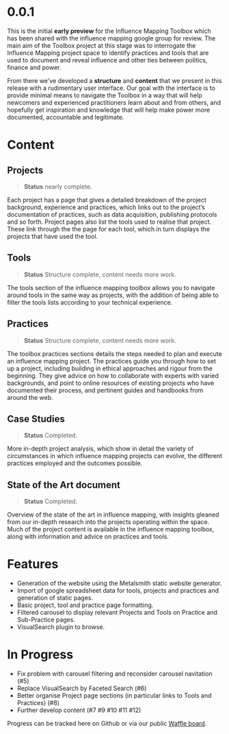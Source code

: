 # 0.0.1

This is the initial **early preview** for the Influence Mapping Toolbox which has been shared with the influence mapping google group for review. The main aim of the Toolbox project at this stage was to interrogate the Influence Mapping project space to identify practices and tools that are used to document and reveal influence and other ties between politics, finance and power.

From there we've developed a **structure** and **content** that we present in this release with a rudimentary user interface. Our goal with the interface is to provide minimal means to navigate the Toolbox in a way that will help newcomers and experienced practitioners learn about and from others, and hopefully get inspiration and knowledge that will help make power more documented, accountable and legitimate.

# Content

## Projects

> **Status** nearly complete.

Each project has a page that gives a detailed breakdown of the project background, experience and practices, which links out to the project’s documentation of practices, such as data acquisition, publishing protocols and so forth. Project pages also list the tools used to realise that project. These link through the the page for each tool, which in turn displays the projects that have used the tool. 

## Tools

> **Status** Structure complete, content needs more work.

The tools section of the influence mapping toolbox allows you to navigate around tools in the same way as projects, with the addition of being able to filter the tools lists according to your technical experience. 

## Practices

> **Status** Structure complete, content needs more work.

The toolbox practices sections details the steps needed to plan and execute an influence mapping project. The practices guide you through how to set up a project, including building in ethical approaches and rigour from the beginning. They give advice on how to collaborate with experts with varied backgrounds, and point to online resources of existing projects who have documented their process, and pertinent guides and handbooks from around the web.

## Case Studies

> **Status** Completed.

More in-depth project analysis, which show in detail the variety of circumstances in which influence mapping projects can evolve, the different practices employed and the outcomes possible.

## State of the Art document

> **Status** Completed.

Overview of the state of the art in influence mapping, with insights gleaned from our in-depth research into the projects operating within the space. Much of the project content is available in the influence mapping toolbox, along with information and advice on practices and tools. 

# Features
 - Generation of the website using the Metalsmith static website generator.
 - Import of google spreadsheet data for tools, projects and practices and generation of static pages.
 - Basic project, tool and practice page formatting.
 - Filtered carousel to display relevant Projects and Tools on Practice and Sub-Practice pages. 
 - VisualSearch plugin to browse.

# In Progress
 - Fix problem with carousel filtering and reconsider carousel navitation (#5)
 - Replace VisualSearch by Faceted Search (#6)
 - Better organise Project page sections (in particular links to Tools and Practices) (#8)
 - Further develop content (#7 #9 #10 #11 #12)

Progress can be tracked here on Github or via our public [Waffle board](https://waffle.io/iilab/influencemapping-toolbox).
